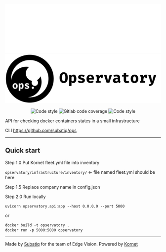 ![](docs/brands/full_logo_white.svg#gh-dark-mode-only)
![](docs/brands/full_logo_black.svg#gh-light-mode-only)

<p align="center">
  <img alt="Code style" src="https://img.shields.io/badge/license-mozilla%20PL%202-black?style=for-the-badge">
  <img alt="Gitlab code coverage" src="https://img.shields.io/gitlab/coverage/subatiq/opservatory/master?style=for-the-badge">
  <img alt="Code style" src="https://img.shields.io/badge/code%20style-black-black?style=for-the-badge">
</p>

API for checking docker containers states in a small infrastructure

CLI https://github.com/subatiq/ops

---

## Quick start

Step 1.0  Put Kornet fleet.yml file into inventory

`opservatory/infrastructure/inventory/` <- file named fleet.yml should be here

Step 1.5  Replace company name in config.json

Step 2.0  Run locally

```
uvicorn opservatory.api:app --host 0.0.0.0 --port 5000
```

or 

```
docker build -t opservatory .
docker run -p 5000:5000 opservatory
```

---

Made by [Subatiq](https://github.com/subatiq) for the team of Edge Vision. Powered by [Kornet](https://subatiq.github.io/kornet/)
